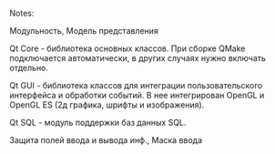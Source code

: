 Notes:

Модульность, Модель представления

Qt Core - библиотека основных классов. При сборке QMake подключается автоматически, в других 
случаях нужно включать отдельно.

Qt GUI - библиотека классов для интеграции пользовательского интерфейса и обработки событий. 
В нее интегрирован OpenGL и OpenGL ES (2д графика, шрифты и изображения).

Qt SQL - модуль поддержки баз данных SQL.

Защита полей ввода и вывода инф., Маска ввода




